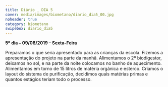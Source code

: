 ```yaml
---
title: Diário _ DIA 5
cover: media/images/biometano/diario_dia5_00.jpg
noheader: true
category: biometano
swipebox: diario_dia5
---
```


**5º dia – 09/08/2019 – Sexta-Feira**
  
Preparamos o que seria apresentado para as crianças da escola. Fizemos a apresentação do projeto na parte da manhã.
Alimentamos o 2º biodigestor, deixamos no sol, e na parte da noite colocamos no banho de aquecimento. Alimentamos em torno de 15 litros de matéria orgânica e esterco. 
Criamos o layout do sistema de purificação, decidimos quais matérias primas e quantos estágios teriam todo o processo. 
